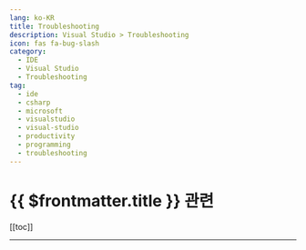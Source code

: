 ```yaml
---
lang: ko-KR
title: Troubleshooting
description: Visual Studio > Troubleshooting
icon: fas fa-bug-slash
category:
  - IDE
  - Visual Studio
  - Troubleshooting
tag:
  - ide
  - csharp
  - microsoft
  - visualstudio
  - visual-studio
  - productivity
  - programming
  - troubleshooting
---
```


# {{ $frontmatter.title }} 관련

[[toc]]

---

<TagLinks />